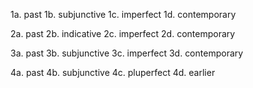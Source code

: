 1a. past
1b. subjunctive
1c. imperfect
1d. contemporary

2a. past
2b. indicative
2c. imperfect
2d. contemporary

3a. past
3b. subjunctive
3c. imperfect
3d. contemporary

4a. past
4b. subjunctive
4c. pluperfect
4d. earlier
